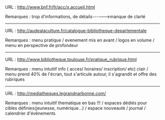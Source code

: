 URL : http://www.bnf.fr/fr/acc/x.accueil.html

Remarques : trop d'informations, de détails------>manque de clarté

_____________________________________

URL :  http://audealaculture.fr/catalogue-bibliotheque-departementale

Remarques : menu pratique / evenement mis en avant / logos en volume / menu en perspective de profondeur
		
________________________________________

URL : http://www.bibliotheque.toulouse.fr/pratique_rubrique.html

Remarques : menu intuitif info ( acces/ horaires/ inscription/ etc) clair / menu prend 40% de l'écran, tout s'articule autour, il s'agrandit et offre des rubriques

_________________________________________

URL : http://mediatheques.legrandnarbonne.com/

Remarques : menu intuitif thematique en bas !!! / espaces dédiés pour cibles définies(jeunesse, numérique...) / espace nouveauté / journal / calendrier d'évênements
